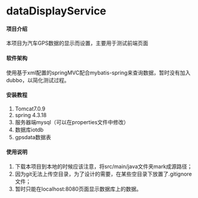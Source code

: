 # dataDisplayService

#### 项目介绍
本项目为汽车GPS数据的显示而设置，主要用于测试前端页面

#### 软件架构
使用基于xml配置的springMVC配合mybatis-spring来查询数据，暂时没有加入dubbo，以简化测试过程。


#### 安装教程

1. Tomcat7.0.9
2. spring 4.3.18
3. 服务器端mysql（可以在properties文件中修改）  
4. 数据库iotdb  
5. gpsdata数据表  

#### 使用说明

1. 下载本项目到本地的时候应该注意，将src/main/java文件夹mark成源路径；
2. 因为git无法上传空目录，为了设计的需要，在某些空目录下放置了.gitignore文件；
3. 暂时只能在localhost:8080页面显示数据库上的数据。
